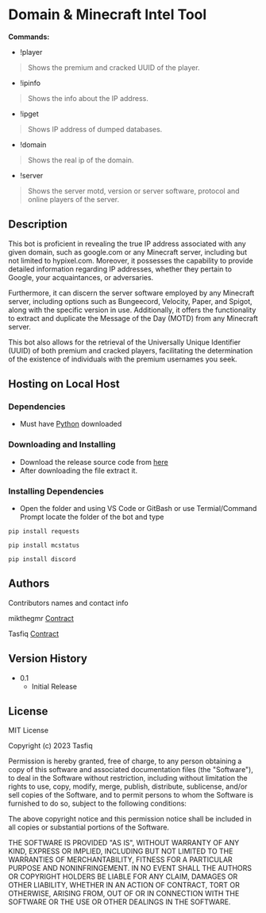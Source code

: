 # Domain & Minecraft Intel Tool

 **Commands:**
* !player <player name> 
> Shows the premium and cracked UUID of the player.
* !ipinfo <ip> 
> Shows the info about the IP address.
* !ipget <playername> 
> Shows IP address of dumped databases.
* !domain <domain> 
> Shows the real ip of the domain.
* !server <server ip> 
> Shows the server motd, version or server software, protocol and online players of the server.

## Description

This bot is proficient in revealing the true IP address associated with any given domain, such as google.com or any Minecraft server, including but not limited to hypixel.com. Moreover, it possesses the capability to provide detailed information regarding IP addresses, whether they pertain to Google, your acquaintances, or adversaries.

Furthermore, it can discern the server software employed by any Minecraft server, including options such as Bungeecord, Velocity, Paper, and Spigot, along with the specific version in use. Additionally, it offers the functionality to extract and duplicate the Message of the Day (MOTD) from any Minecraft server.

This bot also allows for the retrieval of the Universally Unique Identifier (UUID) of both premium and cracked players, facilitating the determination of the existence of individuals with the premium usernames you seek.

## Hosting on Local Host

### Dependencies

* Must have [Python](https://www.python.org/downloads/) downloaded

### Downloading and Installing

* Download the release source code from [here](https://github.com/TasfiqSami/Minecraft-Info-and-IP-info-BOT/releases/tag/0.0.1)
* After downloading the file extract it.

### Installing Dependencies
* Open the folder and using VS Code or GitBash or use Termial/Command Prompt locate the folder of the bot and type
```
pip install requests
```

```
pip install mcstatus
```

```
pip install discord
```

## Authors

Contributors names and contact info

mikthegmr [Contract](https://discord.com/invite/gj6uJaj4)

Tasfiq
[Contract](https://bio.link/tasfiqah)

## Version History

* 0.1
    * Initial Release

## License

MIT License

Copyright (c) 2023 Tasfiq

Permission is hereby granted, free of charge, to any person obtaining a copy
of this software and associated documentation files (the "Software"), to deal
in the Software without restriction, including without limitation the rights
to use, copy, modify, merge, publish, distribute, sublicense, and/or sell
copies of the Software, and to permit persons to whom the Software is
furnished to do so, subject to the following conditions:

The above copyright notice and this permission notice shall be included in all
copies or substantial portions of the Software.

THE SOFTWARE IS PROVIDED "AS IS", WITHOUT WARRANTY OF ANY KIND, EXPRESS OR
IMPLIED, INCLUDING BUT NOT LIMITED TO THE WARRANTIES OF MERCHANTABILITY,
FITNESS FOR A PARTICULAR PURPOSE AND NONINFRINGEMENT. IN NO EVENT SHALL THE
AUTHORS OR COPYRIGHT HOLDERS BE LIABLE FOR ANY CLAIM, DAMAGES OR OTHER
LIABILITY, WHETHER IN AN ACTION OF CONTRACT, TORT OR OTHERWISE, ARISING FROM,
OUT OF OR IN CONNECTION WITH THE SOFTWARE OR THE USE OR OTHER DEALINGS IN THE
SOFTWARE.


